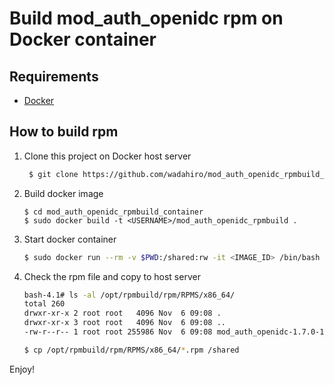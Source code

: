 
# Build mod_auth_openidc rpm on Docker container

## Requirements

* [Docker](http://www.docker.com/)


## How to build rpm

1. Clone this project on Docker host server

   ```bash
    $ git clone https://github.com/wadahiro/mod_auth_openidc_rpmbuild_container.git
    ```

2. Build docker image

    ```
    $ cd mod_auth_openidc_rpmbuild_container
    $ sudo docker build -t <USERNAME>/mod_auth_openidc_rpmbuild .
    ```

3. Start docker container

    ```bash
    $ sudo docker run --rm -v $PWD:/shared:rw -it <IMAGE_ID> /bin/bash
    ```

4. Check the rpm file and copy to host server

    ```bash
    bash-4.1# ls -al /opt/rpmbuild/rpm/RPMS/x86_64/
    total 260
    drwxr-xr-x 2 root root   4096 Nov  6 09:08 .
    drwxr-xr-x 3 root root   4096 Nov  6 09:08 ..
    -rw-r--r-- 1 root root 255986 Nov  6 09:08 mod_auth_openidc-1.7.0-1.el6.x86_64.rpm

    $ cp /opt/rpmbuild/rpm/RPMS/x86_64/*.rpm /shared
    ```

Enjoy!
